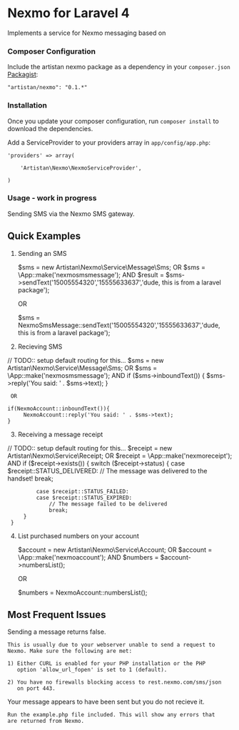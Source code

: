 Nexmo for Laravel 4
==============

Implements a service for Nexmo messaging based on

### Composer Configuration

Include the artistan nexmo package as a dependency in your `composer.json` [Packagist](https://packagist.org/packages/artistan/nexmo):

    "artistan/nexmo": "0.1.*"

### Installation

Once you update your composer configuration, run `composer install` to download the dependencies.

Add a ServiceProvider to your providers array in `app/config/app.php`:

	'providers' => array(

		'Artistan\Nexmo\NexmoServiceProvider',

	)

### Usage - work in progress

Sending SMS via the Nexmo SMS gateway.


Quick Examples
--------------

1) Sending an SMS

    $sms = new Artistan\Nexmo\Service\Message\Sms;
        OR
    $sms = \App::make('nexmosmsmessage');
        AND
    $result = $sms->sendText('15005554320','15555633637','dude, this is from a laravel package');

    OR

    $sms = NexmoSmsMessage::sendText('15005554320','15555633637','dude, this is from a laravel package');

2) Recieving SMS

//  TODO:: setup default routing for this...
     $sms = new Artistan\Nexmo\Service\Message\Sms;
        OR
     $sms = \App::make('nexmosmsmessage');
        AND
     if ($sms->inboundText()) {
         $sms->reply('You said: ' . $sms->text);
     }

     OR

    if(NexmoAccount::inboundText()){
         NexmoAccount::reply('You said: ' . $sms->text);
    }




3) Receiving a message receipt

//  TODO:: setup default routing for this...
     $receipt = new Artistan\Nexmo\Service\Receipt;
        OR
     $receipt = \App::make('nexmoreceipt');
        AND
     if ($receipt->exists()) {
         switch ($receipt->status) {
             case $receipt::STATUS_DELIVERED:
                 // The message was delivered to the handset!
                 break;

             case $receipt::STATUS_FAILED:
             case $receipt::STATUS_EXPIRED:
                 // The message failed to be delivered
                 break;
         }
     }



4) List purchased numbers on your account

     $account = new Artistan\Nexmo\Service\Account;
        OR
     $account = \App::make('nexmoaccount');
        AND
     $numbers = $account->numbersList();

     OR

     $numbers = NexmoAccount::numbersList();






Most Frequent Issues
--------------------

 Sending a message returns false.

    This is usually due to your webserver unable to send a request to
    Nexmo. Make sure the following are met:

    1) Either CURL is enabled for your PHP installation or the PHP
       option 'allow_url_fopen' is set to 1 (default).

    2) You have no firewalls blocking access to rest.nexmo.com/sms/json
       on port 443.



 Your message appears to have been sent but you do not recieve it.

    Run the example.php file included. This will show any errors that
    are returned from Nexmo.